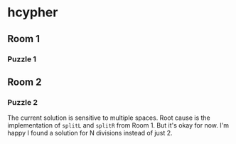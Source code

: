 # hcypher

## Room 1

### Puzzle 1

## Room 2

### Puzzle 2

The current solution is sensitive to multiple spaces.
Root cause is the implementation of `splitL` and `splitR` from Room 1.
But it's okay for now.
I'm happy I found a solution for N divisions instead of just 2.
